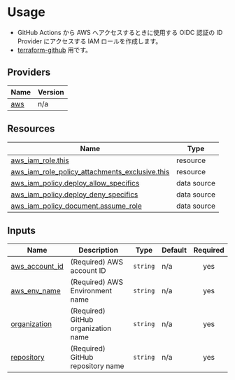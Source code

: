 <!-- BEGIN_TF_DOCS -->
# Usage

- GitHub Actions から AWS へアクセスするときに使用する OIDC 認証の ID Provider にアクセスする IAM ロールを作成します。
- [terraform-github](https://github.com/tqer39/terraform-github) 用です。

## Providers

| Name | Version |
|------|---------|
| <a name="provider_aws"></a> [aws](#provider\_aws) | n/a |

## Resources

| Name | Type |
|------|------|
| [aws_iam_role.this](https://registry.terraform.io/providers/hashicorp/aws/latest/docs/resources/iam_role) | resource |
| [aws_iam_role_policy_attachments_exclusive.this](https://registry.terraform.io/providers/hashicorp/aws/latest/docs/resources/iam_role_policy_attachments_exclusive) | resource |
| [aws_iam_policy.deploy_allow_specifics](https://registry.terraform.io/providers/hashicorp/aws/latest/docs/data-sources/iam_policy) | data source |
| [aws_iam_policy.deploy_deny_specifics](https://registry.terraform.io/providers/hashicorp/aws/latest/docs/data-sources/iam_policy) | data source |
| [aws_iam_policy_document.assume_role](https://registry.terraform.io/providers/hashicorp/aws/latest/docs/data-sources/iam_policy_document) | data source |

## Inputs

| Name | Description | Type | Default | Required |
|------|-------------|------|---------|:--------:|
| <a name="input_aws_account_id"></a> [aws\_account\_id](#input\_aws\_account\_id) | (Required) AWS account ID | `string` | n/a | yes |
| <a name="input_aws_env_name"></a> [aws\_env\_name](#input\_aws\_env\_name) | (Required) AWS Environment name | `string` | n/a | yes |
| <a name="input_organization"></a> [organization](#input\_organization) | (Required) GitHub organization name | `string` | n/a | yes |
| <a name="input_repository"></a> [repository](#input\_repository) | (Required) GitHub repository name | `string` | n/a | yes |
<!-- END_TF_DOCS -->